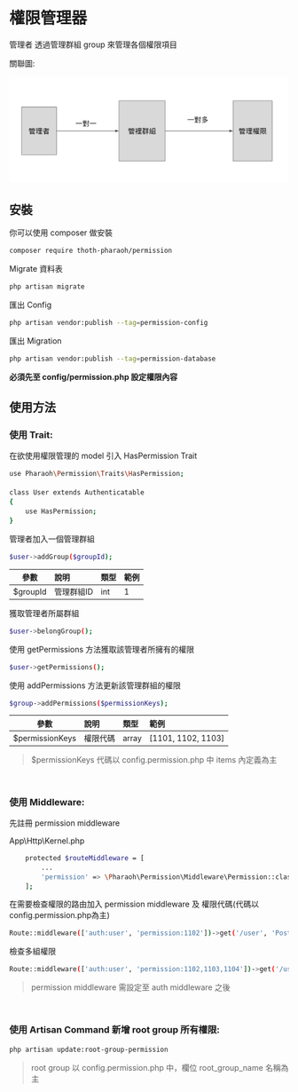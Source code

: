 # 權限管理器

管理者 透過管理群組 group 來管理各個權限項目

關聯圖:

![alt text](diagram.png "Title")

## 安裝
你可以使用 composer 做安裝
```bash
composer require thoth-pharaoh/permission
```

Migrate 資料表
```bash
php artisan migrate
```

匯出 Config
```bash
php artisan vendor:publish --tag=permission-config
```

匯出 Migration
```bash
php artisan vendor:publish --tag=permission-database
```

**必須先至 config/permission.php 設定權限內容**

## 使用方法

### 使用 Trait:
在欲使用權限管理的 model 引入 HasPermission Trait

```bash
use Pharaoh\Permission\Traits\HasPermission;

class User extends Authenticatable
{
    use HasPermission;
}
```

管理者加入一個管理群組
```bash
$user->addGroup($groupId);
```

| 參數 | 說明 | 類型 | 範例 |
| ------------|:----------------------- | :------| :------|
| $groupId | 管理群組ID | int | 1 |

獲取管理者所屬群組
```bash
$user->belongGroup();
```

使用 getPermissions 方法獲取該管理者所擁有的權限
```bash
$user->getPermissions();
```

使用 addPermissions 方法更新該管理群組的權限
```bash
$group->addPermissions($permissionKeys);
```

| 參數 | 說明 | 類型 | 範例 |
| ------------|:----------------------- | :------| :------|
| $permissionKeys | 權限代碼 | array | [1101, 1102, 1103] |

>  $permissionKeys 代碼以 config.permission.php 中 items 內定義為主

<br/>

### 使用 Middleware:

先註冊 permission middleware

App\Http\Kernel.php
```bash
    protected $routeMiddleware = [
        ...
        'permission' => \Pharaoh\Permission\Middleware\Permission::class
    ];
```

在需要檢查權限的路由加入 permission middleware 及 權限代碼(代碼以config.permission.php為主)
```bash
Route::middleware(['auth:user', 'permission:1102'])->get('/user', 'PostController@index');
```

檢查多組權限
```bash
Route::middleware(['auth:user', 'permission:1102,1103,1104'])->get('/user', 'PostController@index');
```

>  permission middleware 需設定至 auth middleware 之後

<br/>

### 使用 Artisan Command 新增 root group 所有權限:

```bash
php artisan update:root-group-permission
```
>  root group 以 config.permission.php 中，欄位 root_group_name 名稱為主



